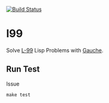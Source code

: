 [![Build Status](https://travis-ci.org/10sr/l99.svg?branch=master)](https://travis-ci.org/10sr/l99)



l99
====

Solve [L-99](http://www.ic.unicamp.br/~meidanis/courses/mc336/2006s2/funcional/L-99_Ninety-Nine_Lisp_Problems.html)
Lisp Problems with [Gauche](http://practical-scheme.net/gauche).


Run Test
----

Issue

    make test
